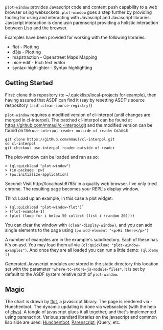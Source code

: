 `plot-window` provides Javascript code and content push capability to a web browser using websockets. `plot-window` goes a step further by providing tooling for using and interacting with Javascript and Javascript libraries. Javscript interaction is done usin parenscript providing a holistic interaction between Lisp and the browser. 

 Examples have been provided for working with the following libraries:
 * flot - Plotting
 * d3js - Plotting
 * mapstraction - Openstreet Maps Mapping
 * nice-edit - Rich text editor
 * syntax-highlighter - Syntax highlighting

Getting Started
---------------

First: clone this repository (to ~/.quicklisp/local-projects for example),
then having assured that ASDF can find it (say by resetting ASDF's source respository `(asdf:clear-source-registry)`)

`plot-window` requires a modified version of cl-interpol (until changes are merged in cl-interpol). The patched cl-interpol can be found at https://github.com/mmaul/cl-interpol.git and the modified version can be found on the `use-interpol-reader-outside-of-reader` branch. 
```
git clone https://github.com/mmaul/cl-interpol.git
cd cl-interpol
git checkout use-interpol-reader-outside-of-reader
```

The plot-window can be loaded and ran as so:
```common-lisp
> (ql:quickload "plot-window")
> (in-package :pw)
> (pw:initialize-application)
```

Second: Visit http://localhost:8765/ in a quality web browser. I've only tried chrome.
The resulting page becomes your REPL's display window.

Third: Load up an example, in this case a plot widget:
```common-lisp
> (ql:quickload "plot-window-flot")`
> (flot-example-1)
> (plot (loop for i below 50 collect (list i (random 20))))
```

You can clear the window with `(clear-display-window)`, and you can add single elements to the page using `(pw:add-element "<p>Hi there</p>")`

A number of examples are in the example's subdirectory.  Each of these has it's on asd.  You may load them all via `(ql:quickload "plot-window-examples")`.  And once they are all loaded you can run a little demo: `(ql:demo t)`

Generated Javascript modules are stored in the static directory this location set with the parameter `*where-to-store-js-module-files*`. It is set by default to the ASDF system relative path of `plot-window`.

Magic
-----

The chart is drawn by [flot](http://www.flotcharts.org/), a javascript
library.  The page is rendered via -Hunchentoot.  The dynamic updating
is done via websockets (with the help of
[clws](http://www.cliki.net/clws)).  A tangle of javascript glues it
all together, and that's implemented using parenscript.  Various
standard libraries on the javascript and common lisp side are used:
[Hunchentoot](http://weitz.de/hunchentoot/),
[Parenscript](http://common-lisp.net/project/parenscript/), jQuery,
etc.
